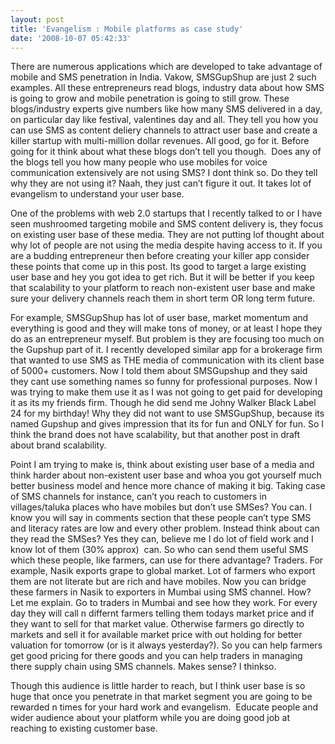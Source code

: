 ```yaml
---
layout: post
title: 'Evangelism : Mobile platforms as case study'
date: '2008-10-07 05:42:33'
---
```


<p>There are numerous applications which are developed to take advantage of mobile and SMS penetration in India. Vakow, SMSGupShup are just 2 such examples. All these entrepreneurs read blogs, industry data about how SMS is going to grow and mobile penetration is going to still grow. These blogs/industry experts give numbers like how many SMS delivered in a day, on particular day like festival, valentines day and all. They tell you how you can use SMS as content deliery channels to attract user base and create a killer startup with multi-million dollar revenues. All good, go for it. Before going for it think about what these blogs don&rsquo;t tell you though.  Does any of the blogs tell you how many people who use mobiles for voice communication extensively are not using SMS? I dont think so. Do they tell why they are not using it? Naah, they just can&rsquo;t figure it out. It takes lot of evangelism to understand your user base. </p>

<p>One of the problems with web 2.0 startups that I recently talked to or I have seen mushroomed targeting mobile and SMS content delivery is, they focus on existing user base of these media. They are not putting lof thought about why lot of people are not using the media despite having access to it. If you are a budding entrepreneur then before creating your killer app consider these points that come up in this post. Its good to target a large existing user base and hey you got idea to get rich. But it will be better if you keep that scalability to your platform to reach non-existent user base and make sure your delivery channels reach them in short term OR long term future.</p>

<p>For example, SMSGupShup has lot of user base, market momentum and everything is good and they will make tons of money, or at least I hope they do as an entrepreneur myself. But problem is they are focusing too much on the Gupshup part of it. I recently developed similar app for a brokerage firm that wanted to use SMS as THE media of communication with its client base of 5000+ customers. Now I told them about SMSGupshup and they said they cant use something names so funny for professional purposes. Now I was trying to make them use it as I was not going to get paid for developing it as its my friends firm. Though he did send me Johny Walker Black Label 24 for my birthday! Why they did not want to use SMSGupShup, because its named Gupshup and gives impression that its for fun and ONLY for fun. So I think the brand does not have scalability, but that another post in draft about brand scalability.</p>

<p>Point I am trying to make is, think about existing user base of a media and think harder about non-existent user base and whoa you got yourself much better business model and hence more chance of making it big. Taking case of SMS channels for instance, can&rsquo;t you reach to customers in villages/taluka places who have mobiles but don&rsquo;t use SMSes? You can. I know you will say in comments section that these people can&rsquo;t type SMS and literacy rates are low and every other problem. Instead think about can they read the SMSes? Yes they can, believe me I do lot of field work and I know lot of them (30% approx)  can. So who can send them useful SMS which these people, like farmers, can use for there advantage? Traders. For example, Nasik exports grape to global market. Lot of farmers who export them are not literate but are rich and have mobiles. Now you can bridge these farmers in Nasik to exporters in Mumbai using SMS channel. How? Let me explain. Go to traders in Mumbai and see how they work. For every day they will call n differnt farmers telling them todays market price and if they want to sell for that market value. Otherwise farmers go directly to markets and sell it for available market price with out holding for better valuation for tomorrow (or is it always yesterday?). So you can help farmers get good pricing for there goods and you can help traders in managing there supply chain using SMS channels. Makes sense? I thinkso. </p>

<p>Though this audience is little harder to reach, but I think user base is so huge that once you penetrate in that market segment you are going to be rewarded n times for your hard work and evangelism.  Educate people and wider audience about your platform while you are doing good job at reaching to existing customer base.</p>